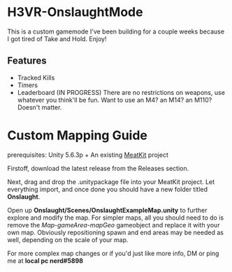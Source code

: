 # H3VR-OnslaughtMode
This is a custom gamemode I've been building for a couple weeks because I got tired of Take and Hold. Enjoy!

## Features
* Tracked Kills
* Timers
* Leaderboard (IN PROGRESS)
There are no restrictions on weapons, use whatever you think'll be fun. Want to use an M4? an M14? an M110? Doesn't matter.

# Custom Mapping Guide
prerequisites: Unity 5.6.3p + An existing [MeatKit](https://github.com/H3VR-Modding/MeatKit) project

Firstoff, download the latest release from the Releases section.

Next, drag and drop the .unitypackage file into your MeatKit project. 
Let everything import, and once done you should have a new folder titled **Onslaught**.

Open up **Onslaught/Scenes/OnslaughtExampleMap.unity** to further explore and modify the map.
For simpler maps, all you should need to do is remove the *Map-gameArea-mapGeo* gameobject and replace it with your own map. Obviously repositioning spawn and end areas may be needed as well, depending on the scale of your map.

For more complex map changes or if you'd just like more info, DM or ping me at **local pc nerd#5898**

